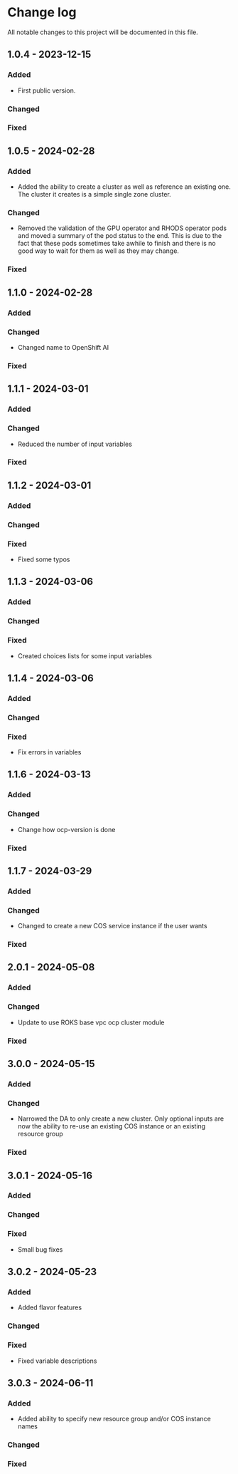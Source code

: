# Change log

All notable changes to this project will be documented in this file.

## 1.0.4 - 2023-12-15

### Added
   * First public version.
### Changed
### Fixed

## 1.0.5 - 2024-02-28
### Added
   * Added the ability to create a cluster as well as reference an existing one. The cluster it creates is a simple single zone cluster.
### Changed
   * Removed the validation of the GPU operator and RHODS operator pods and moved a summary of the pod status to the end. This is due to the fact that these pods sometimes take awhile to finish and there is no good way to wait for them as well as they may change.
### Fixed

## 1.1.0 - 2024-02-28
### Added
### Changed
   * Changed name to OpenShift AI
### Fixed

## 1.1.1 - 2024-03-01
### Added
### Changed
   * Reduced the number of input variables
### Fixed

## 1.1.2 - 2024-03-01
### Added
### Changed
### Fixed
   * Fixed some typos

## 1.1.3 - 2024-03-06
### Added
### Changed
### Fixed
   * Created choices lists for some input variables

## 1.1.4 - 2024-03-06
### Added
### Changed
### Fixed
   * Fix errors in variables

## 1.1.6 - 2024-03-13
### Added
### Changed
   * Change how ocp-version is done
### Fixed

## 1.1.7 - 2024-03-29
### Added
### Changed
   * Changed to create a new COS service instance if the user wants
### Fixed

## 2.0.1 - 2024-05-08
### Added
### Changed
   * Update to use ROKS base vpc ocp cluster module
### Fixed

## 3.0.0 - 2024-05-15
### Added
### Changed
   * Narrowed the DA to only create a new cluster. Only optional inputs are now the ability to re-use an existing COS instance or an existing resource group
### Fixed

## 3.0.1 - 2024-05-16
### Added
### Changed
### Fixed
  * Small bug fixes

## 3.0.2 - 2024-05-23
### Added
  * Added flavor features
### Changed
### Fixed
  * Fixed variable descriptions

## 3.0.3 - 2024-06-11
### Added
  * Added ability to specify new resource group and/or COS instance names
### Changed
### Fixed